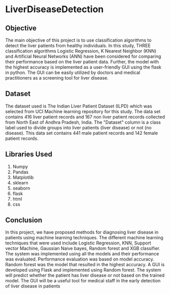 # LiverDiseaseDetection

## Objective
The main objective of this project is to use classification algorithms to detect the liver patients from healthy individuals. In this study, THREE classification algorithms Logistic Regression, K Nearest Neighbor (KNN) and Artificial Neural Networks (ANN) have been considered for comparing their performance based on the liver patient data. Further, the model with the highest accuracy is implemented as a user-friendly GUI using the flask in python. The GUI can be easily utilized by doctors and medical practitioners as a screening tool for liver disease.

## Dataset
The dataset used is The Indian Liver Patient Dataset (ILPD) which was selected from UCI Machine learning repository for this study. The data set contains 416 liver patient records and 167 non liver patient records collected from North East of Andhra Pradesh, India. The "Dataset" column is a class label used to divide groups into liver patients (liver disease) or not (no disease). This data set contains 441 male patient records and 142 female patient records.

## Libraries Used
1.	Numpy
2.	Pandas
3.	Matplotlib
4.	sklearn
5.	seaborn
6.	flask
7.	html
8.	css
   
## Conclusion
In this project, we have proposed methods for diagnosing liver disease in patients using machine learning techniques. The different machine learning techniques that were used include Logistic Regression, KNN, Support vector Machine, Gaussian Naive bayes, Random forest and XGB classifier. The system was implemented using all the models and their performance was evaluated. Performance evaluation was based on model accuracy. Random forest was the model that resulted in the highest accuracy. A GUI is developed using Flask and implemented using Random forest. The system will predict whether the patient has liver disease or not based on the trained model. The GUI will be a useful tool for medical staff in the early detection of liver disease in patients
